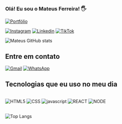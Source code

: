 
### Olá! Eu sou o Mateus Ferreira! 🖐️
[![Portfólio ](https://img.shields.io/website-up-down-green-red/http/monip.org.svg)](https://mateusferreira.dev.br)

[![Instagram](https://img.shields.io/badge/Instagram-E4405F?style=for-the-badge&logo=instagram&logoColor=white)](https://www.instagram.com/mateusprodev?igsh=MXI4MzRpcXdzeHN3ZQ==)
[![Linkedin](https://img.shields.io/badge/LinkedIn-0077B5?style=for-the-badge&logo=linkedin&logoColor=white)](https://www.linkedin.com/in/mateus-ferreira-4a77a4219?utm_source=share&utm_campaign=share_via&utm_content=profile&utm_medium=android_app) 
[![TikTok](https://img.shields.io/badge/TikTok-000000?style=for-the-badge&logo=tiktok&logoColor=white)](https://www.tiktok.com/@mateusprodev?is_from_webapp=1&sender_device=pc)

![Mateus GitHub stats](https://github-readme-stats.vercel.app/api?username=mateusprodev&show_icons=true&theme=codeSTACKr)

## Entre em contato

[![Gmail](https://img.shields.io/badge/Gmail-D14836?style=for-the-badge&logo=gmail&logoColor=white)](mailto:mateusprodev@gmail.com) [![WhatsApp](https://img.shields.io/badge/WhatsApp-25D366?style=for-the-badge&logo=whatsapp&logoColor=white)](https://api.whatsapp.com/send?phone=5585997977730)

## Tecnologias que eu uso no meu dia 

<div style="display: inline_block"><br/>
    <img src="https://img.shields.io/badge/HTML5-E34F26?style=for-the-badge&logo=html5&logoColor=white" alt="HTML5" aling="center" />
    <img src="https://img.shields.io/badge/CSS3-1572B6?style=for-the-badge&logo=css3&logoColor=white" alt="CSS" aling="center" />
    <img src="https://img.shields.io/badge/JavaScript-323330?style=for-the-badge&logo=javascript&logoColor=F7DF1E" alt="javascript" aling="center" />
    <img src="https://img.shields.io/badge/React-20232A?style=for-the-badge&logo=react&logoColor=61DAFB" alt="REACT" aling="center" />
    <img src="https://img.shields.io/badge/Node.js-43853D?style=for-the-badge&logo=node.js&logoColor=white" alt="NODE" aling="center" />
</div><br/>

![Top Langs](https://github-readme-stats.vercel.app/api/top-langs/?username=mateusprodev&layout=compact)
